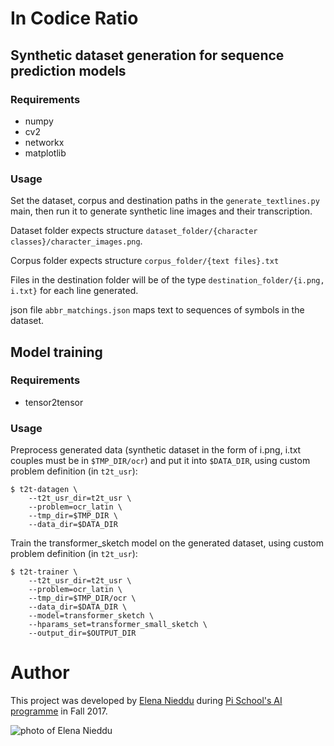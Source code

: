 # In Codice Ratio

## Synthetic dataset generation for sequence prediction models

### Requirements
- numpy
- cv2
- networkx
- matplotlib

### Usage
Set the dataset, corpus and destination paths in the ```generate_textlines.py``` main, then run it to generate synthetic line images and their transcription.

Dataset folder expects structure ```dataset_folder/{character classes}/character_images.png```.

Corpus folder expects structure ```corpus_folder/{text files}.txt```

Files in the destination folder will be of the type ```destination_folder/{i.png, i.txt}``` for each line generated.

json file ```abbr_matchings.json``` maps text to sequences of symbols in the dataset.


## Model training

### Requirements
- tensor2tensor

### Usage
Preprocess generated data (synthetic dataset in the form of i.png, i.txt couples must be in ```$TMP_DIR/ocr```) and put it into ```$DATA_DIR```, using custom problem definition (in ```t2t_usr```):

```
$ t2t-datagen \
    --t2t_usr_dir=t2t_usr \
    --problem=ocr_latin \
    --tmp_dir=$TMP_DIR \
    --data_dir=$DATA_DIR
```

Train the transformer_sketch model on the generated dataset, using custom problem definition (in ```t2t_usr```):

```
$ t2t-trainer \
    --t2t_usr_dir=t2t_usr \
    --problem=ocr_latin \
    --tmp_dir=$TMP_DIR/ocr \
    --data_dir=$DATA_DIR \
    --model=transformer_sketch \
    --hparams_set=transformer_small_sketch \
    --output_dir=$OUTPUT_DIR
```
# Author

This project was developed by [Elena Nieddu](https://github.com/ErisDelaunay) during [Pi School's AI programme](http://picampus-school.com/programme/school-of-ai/) in Fall 2017.

![photo of Elena Nieddu](http://picampus-school.com/wp-content/uploads/2017/11/IMG_2145-2-150x150.jpg)
